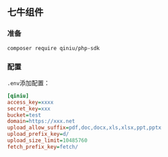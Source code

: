 ## 七牛组件

### 准备

```shell
composer require qiniu/php-sdk
```

### 配置

`.env`添加配置：
```ini
[qiniu]
access_key=xxxx
secret_key=xxx
bucket=test
domain=https://xxx.net
upload_allow_suffix=pdf,doc,docx,xls,xlsx,ppt,pptx
upload_prefix_key=d/
upload_size_limit=10485760
fetch_prefix_key=fetch/
```